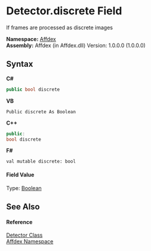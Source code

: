 # Detector.discrete Field
 

If frames are processed as discrete images

**Namespace:**&nbsp;<a href="b8038333-b12e-8ea1-a2ce-74c8d611fa89">Affdex</a><br />**Assembly:**&nbsp;Affdex (in Affdex.dll) Version: 1.0.0.0 (1.0.0.0)

## Syntax

**C#**<br />
``` C#
public bool discrete
```

**VB**<br />
``` VB
Public discrete As Boolean
```

**C++**<br />
``` C++
public:
bool discrete
```

**F#**<br />
``` F#
val mutable discrete: bool
```


#### Field Value
Type: <a href="http://msdn2.microsoft.com/en-us/library/a28wyd50" target="_blank">Boolean</a>

## See Also


#### Reference
<a href="e77adb8c-90bf-d7f1-5c6c-2f3c419b5c61">Detector Class</a><br /><a href="b8038333-b12e-8ea1-a2ce-74c8d611fa89">Affdex Namespace</a><br />